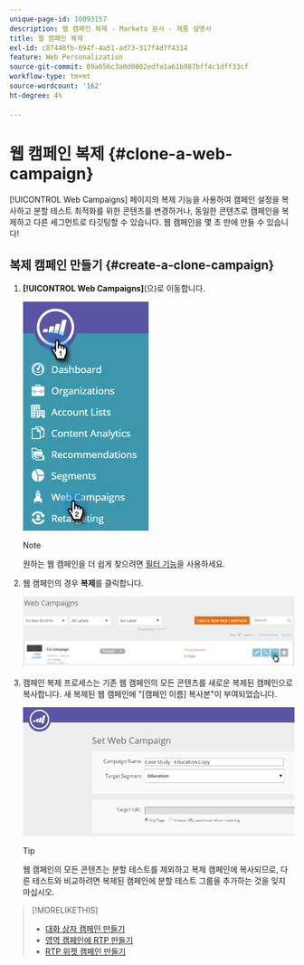 ```yaml
---
unique-page-id: 10093157
description: 웹 캠페인 복제 - Marketo 문서 - 제품 설명서
title: 웹 캠페인 복제
exl-id: c87440fb-694f-4a51-ad73-317f4d7f4314
feature: Web Personalization
source-git-commit: 09a656c3a0d0002edfa1a61b987bff4c1dff33cf
workflow-type: tm+mt
source-wordcount: '162'
ht-degree: 4%

---
```


# 웹 캠페인 복제 {#clone-a-web-campaign}

[!UICONTROL Web Campaigns] 페이지의 복제 기능을 사용하여 캠페인 설정을 복사하고 분할 테스트 최적화를 위한 콘텐츠를 변경하거나, 동일한 콘텐츠로 캠페인을 복제하고 다른 세그먼트로 타깃팅할 수 있습니다. 웹 캠페인을 몇 초 만에 만들 수 있습니다!

## 복제 캠페인 만들기 {#create-a-clone-campaign}

1. **[!UICONTROL Web Campaigns]**(으)로 이동합니다.

   ![](assets/image2016-8-18-16-3a44-3a0.png)

   >[!NOTE]
   >
   >원하는 웹 캠페인을 더 쉽게 찾으려면 [필터 기능](/help/marketo/product-docs/web-personalization/working-with-web-campaigns/filter-web-campaigns.md)을 사용하세요.

1. 웹 캠페인의 경우 **복제**&#x200B;를 클릭합니다.

   ![](assets/web-campaigns-1-clone-hand.png)

1. 캠페인 복제 프로세스는 기존 웹 캠페인의 모든 콘텐츠를 새로운 복제된 캠페인으로 복사합니다. 새 복제된 웹 캠페인에 &quot;[캠페인 이름] 복사본&quot;이 부여되었습니다.

   ![](assets/image2016-8-18-17-3a8-3a27.png)

   >[!TIP]
   >
   >웹 캠페인의 모든 콘텐츠는 분할 테스트를 제외하고 복제 캠페인에 복사되므로, 다른 테스트와 비교하려면 복제된 캠페인에 분할 테스트 그룹을 추가하는 것을 잊지 마십시오.

>[!MORELIKETHIS]
>
>* [대화 상자 캠페인 만들기](/help/marketo/product-docs/web-personalization/working-with-web-campaigns/create-a-new-dialog-web-campaign.md)
>* [영역 캠페인에 RTP 만들기](/help/marketo/product-docs/web-personalization/working-with-web-campaigns/create-a-new-in-zone-web-campaign.md)
>* [RTP 위젯 캠페인 만들기](/help/marketo/product-docs/web-personalization/working-with-web-campaigns/create-a-new-widget-web-campaign.md)
